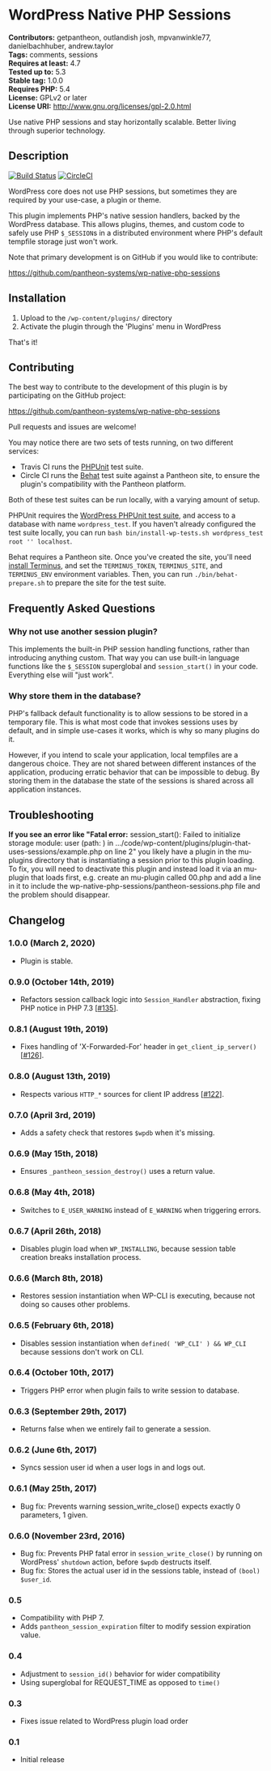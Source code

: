 # WordPress Native PHP Sessions #
**Contributors:** getpantheon, outlandish josh, mpvanwinkle77, danielbachhuber, andrew.taylor  
**Tags:** comments, sessions  
**Requires at least:** 4.7  
**Tested up to:** 5.3  
**Stable tag:** 1.0.0  
**Requires PHP:** 5.4  
**License:** GPLv2 or later  
**License URI:** http://www.gnu.org/licenses/gpl-2.0.html  

Use native PHP sessions and stay horizontally scalable. Better living through superior technology.

## Description ##

[![Build Status](https://travis-ci.org/pantheon-systems/wp-native-php-sessions.svg?branch=master)](https://travis-ci.org/pantheon-systems/wp-native-php-sessions) [![CircleCI](https://circleci.com/gh/pantheon-systems/wp-native-php-sessions/tree/master.svg?style=svg)](https://circleci.com/gh/pantheon-systems/wp-native-php-sessions/tree/master)

WordPress core does not use PHP sessions, but sometimes they are required by your use-case, a plugin or theme.

This plugin implements PHP's native session handlers, backed by the WordPress database. This allows plugins, themes, and custom code to safely use PHP `$_SESSION`s in a distributed environment where PHP's default tempfile storage just won't work.

Note that primary development is on GitHub if you would like to contribute:

https://github.com/pantheon-systems/wp-native-php-sessions

## Installation ##

1. Upload to the `/wp-content/plugins/` directory
2. Activate the plugin through the 'Plugins' menu in WordPress

That's it!

## Contributing ##

The best way to contribute to the development of this plugin is by participating on the GitHub project:

https://github.com/pantheon-systems/wp-native-php-sessions

Pull requests and issues are welcome!

You may notice there are two sets of tests running, on two different services:

* Travis CI runs the [PHPUnit](https://phpunit.de/) test suite.
* Circle CI runs the [Behat](http://behat.org/) test suite against a Pantheon site, to ensure the plugin's compatibility with the Pantheon platform.

Both of these test suites can be run locally, with a varying amount of setup.

PHPUnit requires the [WordPress PHPUnit test suite](https://make.wordpress.org/core/handbook/testing/automated-testing/phpunit/), and access to a database with name `wordpress_test`. If you haven't already configured the test suite locally, you can run `bash bin/install-wp-tests.sh wordpress_test root '' localhost`.

Behat requires a Pantheon site. Once you've created the site, you'll need [install Terminus](https://github.com/pantheon-systems/terminus#installation), and set the `TERMINUS_TOKEN`, `TERMINUS_SITE`, and `TERMINUS_ENV` environment variables. Then, you can run `./bin/behat-prepare.sh` to prepare the site for the test suite.

## Frequently Asked Questions ##

### Why not use another session plugin? ###

This implements the built-in PHP session handling functions, rather than introducing anything custom. That way you can use built-in language functions like the `$_SESSION` superglobal and `session_start()` in your code. Everything else will "just work".

### Why store them in the database? ###

PHP's fallback default functionality is to allow sessions to be stored in a temporary file. This is what most code that invokes sessions uses by default, and in simple use-cases it works, which is why so many plugins do it.

However, if you intend to scale your application, local tempfiles are a dangerous choice. They are not shared between different instances of the application, producing erratic behavior that can be impossible to debug. By storing them in the database the state of the sessions is shared across all application instances.

## Troubleshooting ##

**If you see an error like "Fatal error:** session_start(): Failed to initialize storage module: user (path: ) in .../code/wp-content/plugins/plugin-that-uses-sessions/example.php on line 2" you likely have a plugin in the mu-plugins directory that is instantiating a session prior to this plugin loading. To fix, you will need to deactivate this plugin and instead load it via an mu-plugin that loads first, e.g. create an mu-plugin called 00.php and add a line in it to include the wp-native-php-sessions/pantheon-sessions.php file and the problem should disappear.  


## Changelog ##

### 1.0.0 (March 2, 2020) ###
* Plugin is stable.

### 0.9.0 (October 14th, 2019) ###
* Refactors session callback logic into `Session_Handler` abstraction, fixing PHP notice in PHP 7.3 [[#135](https://github.com/pantheon-systems/wp-native-php-sessions/pull/135)].

### 0.8.1 (August 19th, 2019) ###
* Fixes handling of 'X-Forwarded-For' header in `get_client_ip_server()` [[#126](https://github.com/pantheon-systems/wp-native-php-sessions/pull/126)].

### 0.8.0 (August 13th, 2019) ###
* Respects various `HTTP_*` sources for client IP address [[#122](https://github.com/pantheon-systems/wp-native-php-sessions/pull/122)].

### 0.7.0 (April 3rd, 2019) ###
* Adds a safety check that restores `$wpdb` when it's missing.

### 0.6.9 (May 15th, 2018) ###
* Ensures `_pantheon_session_destroy()` uses a return value.

### 0.6.8 (May 4th, 2018) ###
* Switches to `E_USER_WARNING` instead of `E_WARNING` when triggering errors.

### 0.6.7 (April 26th, 2018) ###
* Disables plugin load when `WP_INSTALLING`, because session table creation breaks installation process.

### 0.6.6 (March 8th, 2018) ###
* Restores session instantiation when WP-CLI is executing, because not doing so causes other problems.

### 0.6.5 (February 6th, 2018) ###
* Disables session instantiation when `defined( 'WP_CLI' ) && WP_CLI` because sessions don't work on CLI.

### 0.6.4 (October 10th, 2017) ###
* Triggers PHP error when plugin fails to write session to database.

### 0.6.3 (September 29th, 2017) ###
* Returns false when we entirely fail to generate a session.

### 0.6.2 (June 6th, 2017) ###
* Syncs session user id when a user logs in and logs out.

### 0.6.1 (May 25th, 2017) ###
* Bug fix: Prevents warning session_write_close() expects exactly 0 parameters, 1 given.

### 0.6.0 (November 23rd, 2016) ###
* Bug fix: Prevents PHP fatal error in `session_write_close()` by running on WordPress' `shutdown` action, before `$wpdb` destructs itself.
* Bug fix: Stores the actual user id in the sessions table, instead of `(bool) $user_id`.

### 0.5 ###
* Compatibility with PHP 7.
* Adds `pantheon_session_expiration` filter to modify session expiration value.

### 0.4 ###
* Adjustment to `session_id()` behavior for wider compatibility
* Using superglobal for REQUEST_TIME as opposed to `time()`

### 0.3 ###
* Fixes issue related to WordPress plugin load order

### 0.1 ###
* Initial release
